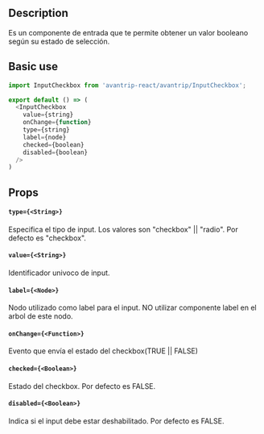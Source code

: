 ## Description
Es un componente de entrada que te permite obtener un valor
booleano según su estado de selección.

## Basic use

```javascript
import InputCheckbox from 'avantrip-react/avantrip/InputCheckbox';

export default () => (
  <InputCheckbox
    value={string}
    onChange={function}
    type={string}
    label={node}
    checked={boolean}
    disabled={boolean}
  />
)
```


## Props

#### `type={<String>}`
Especifica el tipo de input. Los valores son "checkbox" ||
"radio". Por defecto es "checkbox".

#### `value={<String>}`
Identificador univoco de input.

#### `label={<Node>}`
Nodo utilizado como label para el input. NO utilizar componente
label en el arbol de este nodo.

#### `onChange={<Function>}`
Evento que envía el estado del checkbox(TRUE || FALSE)

#### `checked={<Boolean>}`
Estado del checkbox. Por defecto es FALSE.

#### `disabled={<Boolean>}`
Indica si el input debe estar deshabilitado. Por defecto es
FALSE.
